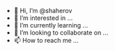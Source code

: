 - 👋 Hi, I’m @shaherov
- 👀 I’m interested in ...
- 🌱 I’m currently learning ...
- 💞️ I’m looking to collaborate on ...
- 📫 How to reach me ...

<!---
shaherov/shaherov is a ✨ special ✨ repository because its `README.md` (this file) appears on your GitHub profile.
You can click the Preview link to take a look at your changes.
--->
